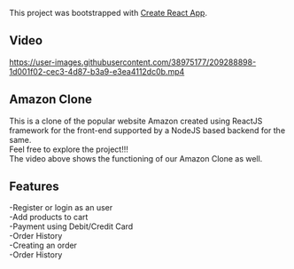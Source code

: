 This project was bootstrapped with [Create React App](https://github.com/facebook/create-react-app).
## Video

https://user-images.githubusercontent.com/38975177/209288898-1d001f02-cec3-4d87-b3a9-e3ea4112dc0b.mp4


## Amazon Clone

This is a clone of the popular website Amazon created using ReactJS framework for the front-end supported by a NodeJS based backend for the same.<br /> Feel free to explore the project!!! <br />
The video above shows the functioning of our Amazon Clone as well.

## Features
-Register or login as an user <br />
-Add products to cart<br />
-Payment using Debit/Credit Card<br />
-Order History<br />
-Creating an order<br />
-Order History<br />

